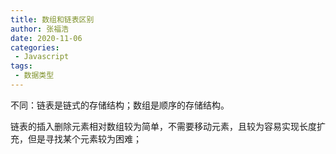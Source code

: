 ```yaml
---
title: 数组和链表区别
author: 张福浩
date: 2020-11-06
categories:
 - Javascript
tags:
 - 数据类型
---
```


不同：链表是链式的存储结构；数组是顺序的存储结构。

链表的插入删除元素相对数组较为简单，不需要移动元素，且较为容易实现长度扩充，但是寻找某个元素较为困难；
